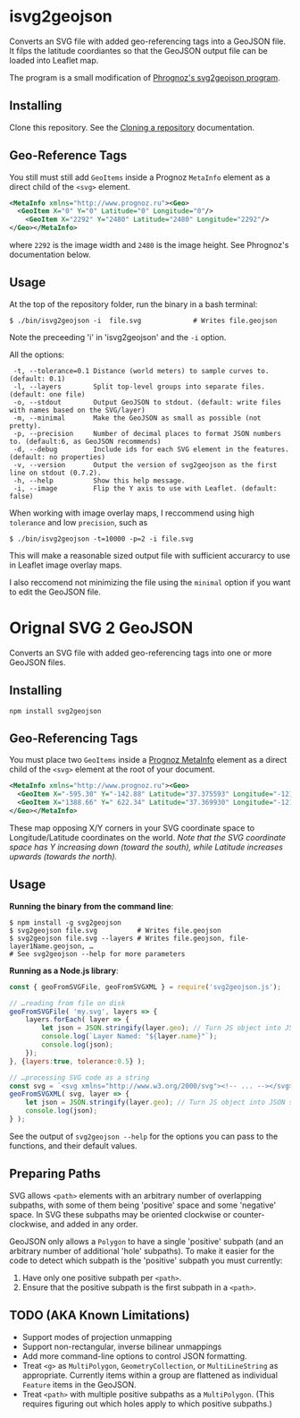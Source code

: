 # isvg2geojson

Converts an SVG file with added geo-referencing tags into a GeoJSON file. It filps the latitude coordiantes so that the GeoJSON output file can be loaded into Leaflet map.

The program is a small modification of [Phrognoz's svg2geojson program](https://github.com/Phrogz/svg2geojson).

## Installing

Clone this repository. See the [Cloning a repository](https://docs.github.com/en/repositories/creating-and-managing-repositories/cloning-a-repository) documentation.

## Geo-Reference Tags
You still must still add `GeoItems` inside a Prognoz `MetaInfo` element as a direct child of the `<svg>` element.

~~~xml
<MetaInfo xmlns="http://www.prognoz.ru"><Geo>
  <GeoItem X="0" Y="0" Latitude="0" Longitude="0"/>
    <GeoItem X="2292" Y="2480" Latitude="2480" Longitude="2292"/>
</Geo></MetaInfo>
~~~

where `2292` is the image width and `2480` is the image height. See Phrognoz's documentation below. 

## Usage

At the top of the repository folder, run the binary in a bash terminal:

~~~
$ ./bin/isvg2geojson -i  file.svg             # Writes file.geojson
~~~

Note the preceeding 'i' in 'isvg2geojson' and the `-i` option.

All the options:

~~~
 -t, --tolerance=0.1 Distance (world meters) to sample curves to. (default: 0.1)
 -l, --layers        Split top-level groups into separate files. (default: one file)
 -o, --stdout        Output GeoJSON to stdout. (default: write files with names based on the SVG/layer)
 -m, --minimal       Make the GeoJSON as small as possible (not pretty).
 -p, --precision     Number of decimal places to format JSON numbers to. (default:6, as GeoJSON recommends)
 -d, --debug         Include ids for each SVG element in the features. (default: no properties)
 -v, --version       Output the version of svg2geojson as the first line on stdout (0.7.2).
 -h, --help          Show this help message.
 -i, --image         Flip the Y axis to use with Leaflet. (default: false)
~~~

When working with image overlay maps, I reccommend using high `tolerance` and low `precision`, such as

~~~
$ ./bin/isvg2geojson -t=10000 -p=2 -i file.svg
~~~

This will make a reasonable sized output file with sufficient accurarcy to use in Leaflet image overlay maps. 

I also reccomend not minimizing the file using the `minimal` option if you want to edit the GeoJSON file.

# Orignal SVG 2 GeoJSON

Converts an SVG file with added geo-referencing tags into one or more GeoJSON files.


## Installing

`npm install svg2geojson`

## Geo-Referencing Tags

You must place two `GeoItems` inside a [Prognoz MetaInfo](http://help.prognoz.com/8.0/en/mergedProjects/Specifications/svgmapspecification/structure/svgmap_structure.htm) element as a direct child of the `<svg>` element at the root of your document.

~~~xml
<MetaInfo xmlns="http://www.prognoz.ru"><Geo>
  <GeoItem X="-595.30" Y="-142.88" Latitude="37.375593" Longitude="-121.977795"/>
  <GeoItem X="1388.66" Y=" 622.34" Latitude="37.369930" Longitude="-121.959404"/>
</Geo></MetaInfo>
~~~

These map opposing X/Y corners in your SVG coordinate space to Longitude/Latitude coordinates on the world. _Note that the SVG coordinate space has Y increasing down (toward the south), while Latitude increases upwards (towards the north)._

## Usage

**Running the binary from the command line**:

~~~
$ npm install -g svg2geojson
$ svg2geojson file.svg          # Writes file.geojson
$ svg2geojson file.svg --layers # Writes file.geojson, file-layer1Name.geojson, …
# See svg2geojson --help for more parameters
~~~

**Running as a Node.js library**:

~~~ js
const { geoFromSVGFile, geoFromSVGXML } = require('svg2geojson.js');

// …reading from file on disk
geoFromSVGFile( 'my.svg', layers => {
	layers.forEach( layer => {
		let json = JSON.stringify(layer.geo); // Turn JS object into JSON string
		console.log(`Layer Named: "${layer.name}"`);
		console.log(json);
	});
}, {layers:true, tolerance:0.5} );

// …processing SVG code as a string
const svg = `<svg xmlns="http://www.w3.org/2000/svg"><!-- ... --></svg>`;
geoFromSVGXML( svg, layer => {
	let json = JSON.stringify(layer.geo); // Turn JS object into JSON string
	console.log(json);
} );
~~~

See the output of `svg2geojson --help` for the options you can pass to the functions, and their default values.


## Preparing Paths

SVG allows `<path>` elements with an arbitrary number of overlapping subpaths, with some of them being 'positive' space and some 'negative' space. In SVG these subpaths may be oriented clockwise or counter-clockwise, and added in any order.

GeoJSON only allows a `Polygon` to have a single 'positive' subpath (and an arbitrary number of additional 'hole' subpaths). To make it easier for the code to detect which subpath is the 'positive' subpath you must currently:

1. Have only one positive subpath per `<path>`.
2. Ensure that the positive subpath is the first subpath in a `<path>`.


## TODO (AKA Known Limitations)

* Support modes of projection unmapping
* Support non-rectangular, inverse bilinear unmappings
* Add more command-line options to control JSON formatting.
* Treat `<g>` as `MultiPolygon`, `GeometryCollection`, or `MultiLineString` as appropriate. Currently items within a group are flattened as individual `Feature` items in the GeoJSON.
* Treat `<path>` with multiple positive subpaths as a `MultiPolygon`. (This requires figuring out which holes apply to which positive subpaths.)
